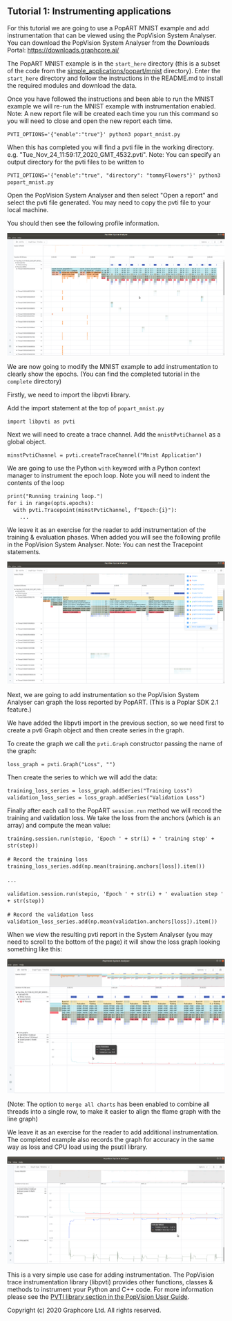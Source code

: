 Tutorial 1: Instrumenting applications
--------------------------------------

For this tutorial we are going to use a PopART MNIST example and add instrumentation that can be viewed using the PopVision System Analyser. You can download the PopVision System Analyser from the Downloads Portal: <https://downloads.graphcore.ai/>

The PopART MNIST example is in the `start_here` directory (this is a subset of the code from the [simple_applications/popart/mnist](../../../simple_applications/popart/mnist) directory). Enter the `start_here` directory and follow the instructions in the README.md to install the required modules and download the data.

Once you have followed the instructions and been able to run the MNIST example we will re-run the MNIST example with instrumentation enabled. Note: A new report file will be created each time you run this command so you will need to close and open the new report each time.

    PVTI_OPTIONS='{"enable":"true"}' python3 popart_mnist.py


When this has completed you will find a pvti file in the working directory. e.g. "Tue_Nov_24_11:59:17_2020_GMT_4532.pvti". Note: You can specify an output directory for the pvti files to be written to

    PVTI_OPTIONS='{"enable":"true", "directory": "tommyFlowers"}' python3 popart_mnist.py

Open the PopVision System Analyser and then select "Open a report" and select the pvti file generated. You may need to copy the pvti file to your local machine.

You should then see the following profile information.

![PopVision System Analyser screenshot of mnist](./screenshots/mnist.png)

We are now going to modify the MNIST example to add instrumentation to clearly show the epochs. (You can find the completed tutorial in the `complete` directory)

Firstly, we need to import the libpvti library.

Add the import statement at the top of `popart_mnist.py`

    import libpvti as pvti

Next we will need to create a trace channel. Add the `mnistPvtiChannel` as a global object.

    minstPvtiChannel = pvti.createTraceChannel("Mnist Application")

We are going to use the Python `with` keyword with a Python context manager to instrument the epoch loop. Note you will need to indent the contents of the loop

    print("Running training loop.")
    for i in range(opts.epochs):
      with pvti.Tracepoint(minstPvtiChannel, f"Epoch:{i}"):
        ...

We leave it as an exercise for the reader to add instrumentation of the training & evaluation phases. When added you will see the following profile in the PopVision System Analyser. Note: You can nest the Tracepoint statements.

![PopVision System Analyser screenshot of instrumented mnist](./screenshots/mnist_instrumented.png)

Next, we are going to add instrumentation so the PopVision System Analyser can graph the loss reported by PopART. (This is a Poplar SDK 2.1 feature.)

We have added the libpvti import in the previous section, so we need first to create a pvti Graph object and then create series in the graph.

To create the graph we call the `pvti.Graph` constructor passing the name of the graph:

    loss_graph = pvti.Graph("Loss", "")

Then create the series to which we will add the data:

    training_loss_series = loss_graph.addSeries("Training Loss")
    validation_loss_series = loss_graph.addSeries("Validation Loss")

Finally after each call to the PopART `session.run` method we will record the training and validation loss. We take the loss from the anchors (which is an array) and compute the mean value:

    training.session.run(stepio, 'Epoch ' + str(i) + ' training step' + str(step))

    # Record the training loss
    training_loss_series.add(np.mean(training.anchors[loss]).item())

    ...

    validation.session.run(stepio, 'Epoch ' + str(i) + ' evaluation step ' + str(step))

    # Record the validation loss
    validation_loss_series.add(np.mean(validation.anchors[loss]).item())


When we view the resulting pvti report in the System Analyser (you may need to scroll to the bottom of the page) it will show the loss graph looking something like this:

![PopVision System Analyser screenshot of instrumented mnist loss](./screenshots/mnist_instrumented_loss.png)

(Note: The option to `merge all charts` has been enabled to combine all threads into a single row, to make it easier to align the flame graph with the line graph)

We leave it as an exercise for the reader to add additional instrumentation. The completed example also
records the graph for accuracy in the same way as loss and CPU load using the psutil library.

![PopVision System Analyser screenshot of instrumented mnist loss, accuracy & cpuload](./screenshots/mnist_instrumented_loss_accuracy_cpuload.png)


This is a very simple use case for adding instrumentation. The PopVision trace instrumentation library (libpvti) provides other functions, classes & methods to instrument your Python and C++ code. For more information please see the <a href=https://docs.graphcore.ai/projects/graphcore-popvision-user-guide/en/latest/system/system.html#using-the-libpvti-api>PVTI library section in the PopVision User Guide</a>.

Copyright (c) 2020 Graphcore Ltd. All rights reserved.
